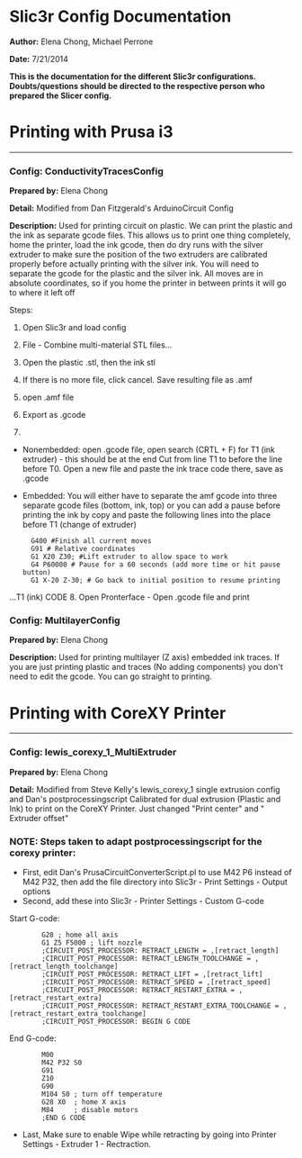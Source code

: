 # **Slic3r Config Documentation**
**Author:** Elena Chong, Michael Perrone

**Date:** 7/21/2014

**This is the documentation for the different Slic3r configurations.** 
**Doubts/questions should be directed to the respective person who prepared the Slicer config.**                         

# Printing with Prusa i3 
-------------------------
### Config: ConductivityTracesConfig
**Prepared by:** Elena Chong 

**Detail:** Modified from Dan Fitzgerald's ArduinoCircuit Config

**Description:** Used for printing circuit on plastic.
We can print the plastic and the ink as separate gcode files. This allows us to print one thing completely, home the printer, load the ink gcode, then do dry runs with the silver extruder to make sure the position of the two extruders are calibrated properly before actually printing with the silver ink. You will need to separate the gcode for the plastic and the silver ink. All moves are in absolute coordinates, so if you home the printer in between prints it will go to where it left off
	
Steps:
1. Open Slic3r and load config

2. File - Combine multi-material STL files...

3. Open the plastic .stl, then the ink stl 

4. If there is no more file, click cancel. Save resulting file as .amf

5. open .amf file 

6. Export as .gcode

7. 
- Nonembedded: open .gcode file, open search (CRTL + F) for T1 (ink extruder) - this should be at the end Cut from line T1 to before the line before T0. 
Open a new file and paste the ink trace code there, save as .gcode
- Embedded: You will either have to separate the amf gcode into three separate gcode files (bottom, ink, top) or you can add a pause before printing the ink by copy and paste the following lines into the place before T1 (change of extruder)
		
		G400 #Finish all current moves
		G91 # Relative coordinates
		G1 X20 Z30; #Lift extruder to allow space to work
		G4 P60000 # Pause for a 60 seconds (add more time or hit pause button)
		G1 X-20 Z-30; # Go back to initial position to resume printing
...T1 (ink) CODE
8.	Open Pronterface - Open .gcode file and print


### Config: MultilayerConfig
**Prepared by:** Elena Chong

**Description:** Used for printing multilayer (Z axis) embedded ink traces. If you are just printing plastic and traces (No adding components) you don't need to edit the gcode. You can go straight to printing.

# Printing with CoreXY Printer
-------------------------------

### Config: lewis_corexy_1_MultiExtruder
**Prepared by:** Elena Chong

**Detail:** Modified from Steve Kelly's lewis_corexy_1 single extrusion config and Dan's postprocessingscript
	Calibrated for dual extrusion (Plastic and Ink) to print on the CoreXY Printer. Just changed "Print center" and " Extruder offset"
### NOTE: Steps taken to adapt postprocessingscript for the corexy printer:
* First, edit Dan's PrusaCircuitConverterScript.pl to use M42 P6 instead of M42 P32, then add the file directory into Slic3r - Print Settings - Output options
* Second, add these into Slic3r - Printer Settings - Custom G-code

Start G-code:
		
			G28 ; home all axis
			G1 Z5 F5000 ; lift nozzle
			;CIRCUIT_POST_PROCESSOR: RETRACT_LENGTH = ,[retract_length]
			;CIRCUIT_POST_PROCESSOR: RETRACT_LENGTH_TOOLCHANGE = ,[retract_length_toolchange]
			;CIRCUIT_POST_PROCESSOR: RETRACT_LIFT = ,[retract_lift]
			;CIRCUIT_POST_PROCESSOR: RETRACT_SPEED = ,[retract_speed]
			;CIRCUIT_POST_PROCESSOR: RETRACT_RESTART_EXTRA = ,[retract_restart_extra]
			;CIRCUIT_POST_PROCESSOR: RETRACT_RESTART_EXTRA_TOOLCHANGE = ,[retract_restart_extra_toolchange]
			;CIRCUIT_POST_PROCESSOR: BEGIN G CODE
			
End G-code:
		
			M00
			M42 P32 S0
			G91
			Z10
			G90
			M104 S0 ; turn off temperature
			G28 X0  ; home X axis
			M84     ; disable motors
			;END G CODE
			
* Last, Make sure to enable Wipe while retracting by going into Printer Settings - Extruder 1 - Rectraction.
		
	

	
	
	
	
